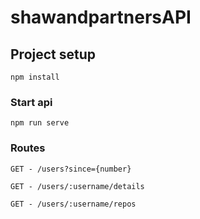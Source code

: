# shawandpartnersAPI

## Project setup
```
npm install
```

### Start api
```
npm run serve
```

### Routes
```
GET - /users?since={number}
```

```
GET - /users/:username/details
```

```
GET - /users/:username/repos
```
